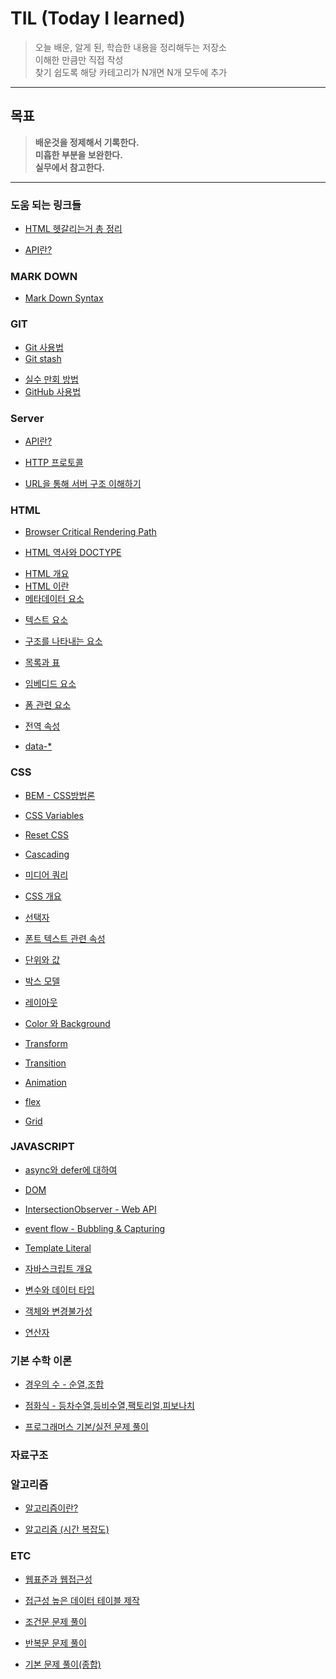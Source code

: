 # TIL (Today I learned)

> 오늘 배운, 알게 된, 학습한 내용을 정리해두는 저장소  
> 이해한 만큼만 직접 작성  
> 찾기 쉽도록 해당 카테고리가 N개면 N개 모두에 추가

---

## 목표

> **배운것을 정제해서 기록한다.**  
> **미흡한 부분을 보완한다.**  
> **실무에서 참고한다.**

---

### 도움 되는 링크들

- [HTML 헷갈리는거 총 정리](https://www.youtube.com/watch?v=T7h8O7dpJIg)

* [API란?](https://www.youtube.com/watch?v=ckSdPNKM2pY&list=LL&index=1)

### MARK DOWN

- [Mark Down Syntax](https://github.com/gang-min/TIL/blob/main/MarkDown/readme.md)

### GIT

- [Git 사용법](https://github.com/gang-min/TIL/blob/main/GIT/GIT.md)
- [Git stash](https://github.com/gang-min/TIL/blob/main/GIT/stash.md)

* [실수 만회 방법](https://github.com/gang-min/TIL/blob/main/GIT/%EC%8B%A4%EC%88%98%EB%A7%8C%ED%9A%8C%EB%B0%A9%EB%B2%95.md)
* [GitHub 사용법](https://github.com/gang-min/TIL/blob/main/GIT/GitHub.md)

### Server

- [API란?](https://github.com/gang-min/TIL/blob/main/Server/API%EB%9E%80.md)

- [HTTP 프로토콜](https://github.com/gang-min/TIL/blob/main/Server/HTTP.md)

- [URL을 통해 서버 구조 이해하기](https://github.com/gang-min/TIL/blob/main/Server/URL.md)

### HTML

- [Browser Critical Rendering Path](https://github.com/gang-min/TIL/blob/main/HTML/Critical_rendering_path.md)

* [HTML 역사와 DOCTYPE](https://github.com/gang-min/TIL/blob/main/HTML/DOCTYPE.md)

- [HTML 개요](https://github.com/gang-min/TIL/blob/main/HTML/HTML_%EA%B0%9C%EC%9A%94.md)
- [HTML 이란](https://github.com/gang-min/TIL/blob/main/HTML/HTML%EC%9D%B4%EB%9E%80.md)
- [메타데이터 요소](https://github.com/gang-min/TIL/blob/main/HTML/%EB%A9%94%ED%83%80%EB%8D%B0%EC%9D%B4%ED%84%B0%EC%9A%94%EC%86%8C.md)

* [텍스트 요소](https://github.com/gang-min/TIL/blob/main/HTML/%ED%85%8D%EC%8A%A4%ED%8A%B8%EC%9A%94%EC%86%8C.md)

* [구조를 나타내는 요소](https://github.com/gang-min/TIL/blob/main/HTML/%EA%B5%AC%EC%A1%B0%EB%A5%BC%EB%82%98%ED%83%80%EB%82%B4%EB%8A%94%EC%9A%94%EC%86%8C.md)

* [목록과 표](https://github.com/gang-min/TIL/blob/main/HTML/%EB%AA%A9%EB%A1%9D%EA%B3%BC%ED%91%9C.md)

* [임베디드 요소](https://github.com/gang-min/TIL/blob/main/HTML/%EC%9E%84%EB%B2%A0%EB%94%94%EB%93%9C%EC%9A%94%EC%86%8C.md)

* [폼 관련 요소](https://github.com/gang-min/TIL/blob/main/HTML/%ED%8F%BC%EA%B4%80%EB%A0%A8%EC%9A%94%EC%86%8C.md)

* [전역 속성](https://github.com/gang-min/TIL/blob/main/HTML/%EC%A0%84%EC%97%AD%EC%86%8D%EC%84%B1.md)

* [data-\*](https://github.com/gang-min/TIL/blob/main/HTML/data%EC%86%8D%EC%84%B1.md)

### CSS

- [BEM - CSS방법론](https://github.com/gang-min/TIL/blob/main/CSS/BEM.md)

* [CSS Variables](https://github.com/gang-min/TIL/blob/main/CSS/cssVariable.md)

* [Reset CSS](https://github.com/gang-min/TIL/blob/main/CSS/reset_css.md)

- [Cascading](https://github.com/gang-min/TIL/blob/main/CSS/Cascading.md)

* [미디어 쿼리](https://github.com/gang-min/TIL/blob/main/CSS/mediaQuery.md)

- [CSS 개요](https://github.com/gang-min/TIL/blob/main/CSS/CSS%EA%B0%9C%EC%9A%94.md)

- [선택자](https://github.com/gang-min/TIL/blob/main/CSS/%EC%84%A0%ED%83%9D%EC%9E%90.md)

- [폰트 텍스트 관련 속성](https://github.com/gang-min/TIL/blob/main/CSS/%ED%8F%B0%ED%8A%B8-%ED%85%8D%EC%8A%A4%ED%8A%B8%EA%B4%80%EB%A0%A8%EC%86%8D%EC%84%B1.md)

- [단위와 값](https://github.com/gang-min/TIL/blob/main/CSS/%EB%8B%A8%EC%9C%84%EC%99%80%EA%B0%92.md)

- [박스 모델](https://github.com/gang-min/TIL/blob/main/CSS/%EB%B0%95%EC%8A%A4%EB%AA%A8%EB%8D%B8.md)

* [레이아웃](https://github.com/gang-min/TIL/blob/main/CSS/%EB%A0%88%EC%9D%B4%EC%95%84%EC%9B%83.md)

* [Color 와 Background](https://github.com/gang-min/TIL/blob/main/CSS/%EC%83%89%EC%83%81%EA%B3%BC%EB%B0%B0%EA%B2%BD.md)

* [Transform](https://github.com/gang-min/TIL/blob/main/CSS/transform.md)

* [Transition](https://github.com/gang-min/TIL/blob/main/CSS/transition.md)

* [Animation](https://github.com/gang-min/TIL/blob/main/CSS/animation.md)

* [flex](https://github.com/gang-min/TIL/blob/main/CSS/flex.md)

* [Grid](https://github.com/gang-min/TIL/blob/main/CSS/grid.md)

### JAVASCRIPT

- [async와 defer에 대하여](https://github.com/gang-min/TIL/blob/main/JavaScript/async-defer.md)

- [DOM](https://github.com/gang-min/TIL/blob/main/JavaScript/DOM.md)

- [IntersectionObserver - Web API](https://github.com/gang-min/TIL/blob/main/JavaScript/IntersectionObserver.md)

- [event flow - Bubbling & Capturing](https://github.com/gang-min/TIL/blob/main/JavaScript/eventFlow.md)

- [Template Literal](https://github.com/gang-min/TIL/blob/main/JavaScript/templateLiteral.md)

- [자바스크립트 개요](https://github.com/gang-min/TIL/blob/main/JavaScript/js-overview.md)

- [변수와 데이터 타입](https://github.com/gang-min/TIL/blob/main/JavaScript/%EB%8D%B0%EC%9D%B4%ED%84%B0%ED%83%80%EC%9E%85%EA%B3%BC%EB%B3%80%EC%88%98.md)

- [객체와 변경불가성](https://github.com/gang-min/TIL/blob/main/JavaScript/%EA%B0%9D%EC%B2%B4%EC%99%80%EB%B3%80%EA%B2%BD%EB%B6%88%EA%B0%80%EC%84%B1.md)

- [연산자](https://github.com/gang-min/TIL/blob/main/JavaScript/%EC%97%B0%EC%82%B0%EC%9E%90.md)

### 기본 수학 이론

- [경우의 수 - 순열,조합](https://github.com/gang-min/TIL/blob/main/%EA%B8%B0%EB%B3%B8%EC%88%98%ED%95%99%EC%9D%B4%EB%A1%A0/%EA%B2%BD%EC%9A%B0%EC%9D%98%EC%88%98.md)

- [점화식 - 등차수열,등비수열,팩토리얼,피보나치](https://github.com/gang-min/TIL/blob/main/%EA%B8%B0%EB%B3%B8%EC%88%98%ED%95%99%EC%9D%B4%EB%A1%A0/%EC%A0%90%ED%99%94%EC%8B%9D.md)

- [프로그래머스 기본/실전 문제 풀이](https://github.com/gang-min/TIL/blob/main/%EA%B8%B0%EB%B3%B8%EC%88%98%ED%95%99%EC%9D%B4%EB%A1%A0/%EB%AC%B8%EC%A0%9C%ED%92%80%EC%9D%B4.md)

### 자료구조

### 알고리즘

- [알고리즘이란?](https://github.com/gang-min/TIL/blob/main/%EC%95%8C%EA%B3%A0%EB%A6%AC%EC%A6%98/%EC%95%8C%EA%B3%A0%EB%A6%AC%EC%A6%98.md)

- [알고리즘 (시간 복잡도)](https://github.com/gang-min/TIL/blob/main/%EA%B8%B0%EB%B3%B8%EC%88%98%ED%95%99%EC%9D%B4%EB%A1%A0/%EC%95%8C%EA%B3%A0%EB%A6%AC%EC%A6%98%EB%B3%B5%EC%9E%A1%EB%8F%84.md)

### ETC

- [웹표준과 웹접근성](https://github.com/gang-min/TIL/blob/main/ETC/%EC%9B%B9%ED%91%9C%EC%A4%80%EC%9B%B9%EC%A0%91%EA%B7%BC%EC%84%B1.md)

- [접근성 높은 데이터 테이블 제작](https://github.com/gang-min/TIL/blob/main/ETC/%EB%8D%B0%EC%9D%B4%ED%84%B0%ED%85%8C%EC%9D%B4%EB%B8%94.md)

- [조건문 문제 풀이](https://github.com/gang-min/TIL/blob/main/ETC/%EC%A1%B0%EA%B1%B4%EB%AC%B8%EB%AC%B8%EC%A0%9C%ED%92%80%EC%9D%B4.md)

- [반복문 문제 풀이](https://github.com/gang-min/TIL/blob/main/ETC/%EB%B0%98%EB%B3%B5%EB%AC%B8%EB%AC%B8%EC%A0%9C%ED%92%80%EC%9D%B4.md)

- [기본 문제 풀이(종합)](https://github.com/gang-min/TIL/blob/main/ETC/%EC%A2%85%ED%95%A9%EB%AC%B8%EC%A0%9C%ED%92%80%EC%9D%B4.md)
